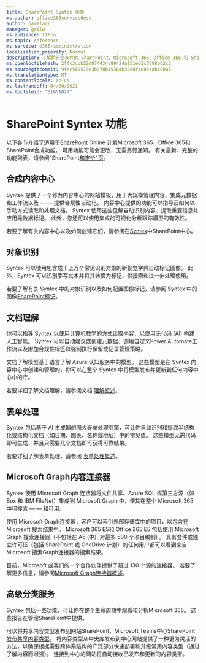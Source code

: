 ```yaml
---
title: SharePoint Syntex 功能
ms.author: office365servicedesc
author: pamelaar
manager: gailw
ms.audience: ITPro
ms.topic: reference
ms.service: o365-administration
localization_priority: Normal
description: 了解跨符合条件的 SharePoint、Microsoft 365、Office 365 和 SharePoint Online 计划中提供的主要合成SharePoint功能。
ms.openlocfilehash: 2ffc3ccb52d074434c89424a151e63c7698b62c2
ms.sourcegitcommit: 9fac5d9579e3b370b15384b36d0f1805cab20065
ms.translationtype: MT
ms.contentlocale: zh-CN
ms.lasthandoff: 04/09/2021
ms.locfileid: "51651027"
---
```

# <a name="sharepoint-syntex-features"></a>SharePoint Syntex 功能 

以下各节介绍了适用于[SharePoint](sharepoint-syntex-service-description.md) Online 计划Microsoft 365、Office 365和SharePoint合成功能。 可用功能可能会更改，无需另行通知。 有关最新、完整的功能列表，请参阅"SharePoint[和定价"页](https://www.microsoft.com/microsoft-365/enterprise/sharepoint-syntex)。

## <a name="syntex-content-center"></a>合成内容中心

Syntex 提供了一个称为内容中心的网站模板，用于大规模管理内容、集成元数据和工作流以及 &mdash;  &mdash; 提供合规性自动化。 内容中心提供的功能可以指导云如何以手动方式读取和处理文档。 Syntex 使用这些见解自动识别内容、提取重要信息并应用元数据标记。 此外，您还可以使用集成的可视化分析跟踪模型的有效性。

若要了解有关内容中心以及如何创建它们，请参阅在[Syntex](/microsoft-365/contentunderstanding/create-a-content-center)中SharePoint中心。

## <a name="object-recognition"></a>对象识别

Syntex 可以使用包含成千上万个常见识别对象的新视觉字典自动标记图像。 此外，Syntex 可以识别手写文本并将其转换为标记，供搜索和进一步处理使用。

若要了解有关 Syntex 中的对象识别以及如何配置图像标记，请参阅 Syntex 中的图像[SharePoint标记](/microsoft-365/contentunderstanding/image-tagging)。

## <a name="document-understanding"></a>文档理解

你可以指导 Syntex 以使用计算机教学的方式读取内容，以使用无代码 (AI) 构建人工智能。 Syntex 可以自动建议或创建元数据、调用自定义Power Automate工作流以及附加合规性标签以强制执行保留或记录管理策略。

文档了解模型基于语言了解 Azure 认知服务中的模型。 这些模型是在 Syntex 内容中心中创建和管理的，你可以在整个 Syntex 中将模型发布并更新到任何内容中心中的库。

若要详细了解文档理解，请参阅文档 [理解概述](/microsoft-365/contentunderstanding/document-understanding-overview)。

## <a name="form-processing"></a>表单处理

Syntex 包括基于 AI 生成器的强大表单处理引擎，可让你自动识别和提取半结构化或结构化文档（如日期、图表、名称或地址）中的常见值。 这些模型无需代码即可生成，并且只需要几个文档即可获得可靠结果。

若要详细了解表单处理，请参阅 [表单处理概述](/microsoft-365/contentunderstanding/form-processing-overview)。

## <a name="microsoft-graph-content-connectors"></a>Microsoft Graph内容连接器

Syntex 使用 Microsoft Graph 连接器将文件共享、Azure SQL 或第三方源（如 Box 和 IBM FileNet）集成到 Microsoft Graph 中，使其在整个 Microsoft 365 中可搜索 &mdash; &mdash; 和可用。

使用 Microsoft Graph连接器，客户可以索引外部存储库中的项目，以包含在 Microsoft 搜索结果中。 Microsoft 365 E5和 Office 365 E5 包括使用 Microsoft Graph 搜索连接器（不包括在 A5 (中）对最多 500 个项目编制) 。 具有套件或独立许可证（包括 SharePoint 或 OneDrive 计划）的任何用户都可以看到来自 Microsoft 搜索Graph连接器的搜索结果。

目前，Microsoft 或我们的一个合作伙伴提供了超过 130 个源的连接器。 若要了解更多信息，请参阅[Microsoft Graph连接器概述](/MicrosoftSearch/connectors-overview)。

## <a name="advanced-taxonomy-services"></a>高级分类服务

Syntex 包括一些功能，可让你在整个生命周期中观看和分析Microsoft 365。 这些报告在管理SharePoint中提供。

可以将共享内容类型发布到网站SharePoint，Microsoft Teams中心SharePoint[发布共享内容类型](/sharepoint/dev/features/hub-site/hub-site-overview)。 将内容类型从中央库发布到中心网站提供了一种更为灵活的方法，以确保根据需要跨体系结构的广泛部分快速部署和升级常用内容类型（通过了解内容而增强）。 连接到中心的网站将自动接收已发布和更新的内容类型。